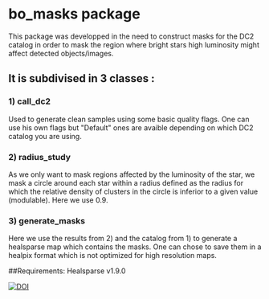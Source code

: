 # bo_masks package
This package was developped in the need to construct masks for the DC2 catalog in order to mask the region where bright stars high luminosity might affect detected objects/images.
## It is subdivised in 3 classes :
### 1) call_dc2
Used to generate clean samples using some basic quality flags. One can use his own flags but "Default" ones are avaible depending on which DC2 catalog you are using.
### 2) radius_study
As we only want to mask regions affected by the luminosity of the star, we mask a circle around each star within a radius defined as the radius for which the relative density of clusters in the circle is inferior to a given value (modulable). Here we use 0.9.
### 3) generate_masks
Here we use the results from 2) and the catalog from 1) to generate a healsparse map which contains the masks. One can chose to save them in a healpix format which is not optimized for high resolution maps.

##Requirements:
Healsparse v1.9.0

[![DOI](https://zenodo.org/badge/759888613.svg)](https://zenodo.org/doi/10.5281/zenodo.10986498)
